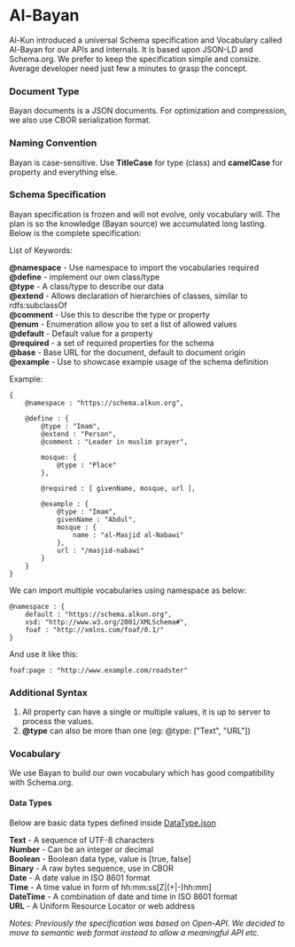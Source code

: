 # Al-Bayan

Al-Kun introduced a universal Schema specification and Vocabulary called Al-Bayan for our APIs and internals. It is based upon JSON-LD and Schema.org. We prefer to keep the specification simple and consize. Average developer need just few a minutes to grasp the concept.


### Document Type
Bayan documents is a JSON documents. For optimization and compression, we also use CBOR serialization format.


### Naming Convention
Bayan is case-sensitive. Use **TitleCase** for type (class) and **camelCase** for property and everything else.


### Schema Specification

Bayan specification is frozen and will not evolve, only vocabulary will. The plan is so the knowledge (Bayan source) we accumulated long lasting.
Below is the complete specification:

List of Keywords:

**@namespace** - Use namespace to import the vocabularies required \
**@define** - implement our own class/type \
**@type** - A class/type to describe our data \
**@extend** - Allows declaration of hierarchies of classes, similar to rdfs:subclassOf \
**@comment** - Use this to describe the type or property \
**@enum** - Enumeration allow you to set a list of allowed values \
**@default** - Default value for a property \
**@required** - a set of required properties for the schema \
**@base** - Base URL for the document, default to document origin \
**@example** - Use to showcase example usage of the schema definition

Example:
```
{
    @namespace : "https://schema.alkun.org",

    @define : {
        @type : "Imam",
        @extend : "Person",
        @comment : "Leader in muslim prayer",

        mosque: {
            @type : "Place"
        },

        @required : [ givenName, mosque, url ],

        @example : {
            @type : "Imam",
            givenName : "Abdul",
            mosque : {
                name : "al-Masjid al-Nabawi"
            },
            url : "/masjid-nabawi"
        }
    }
}
```

We can import multiple vocabularies using namespace as below:
```
@namespace : {
    default : "https://schema.alkun.org",
    xsd: "http://www.w3.org/2001/XMLSchema#",
    foaf : "http://xmlns.com/foaf/0.1/"
}
```

And use it like this:
```
foaf:page : "http://www.example.com/roadster"
```

### Additional Syntax
1. All property can have a single or multiple values, it is up to server to process the values.
2. **@type** can also be more than one (eg: @type: ["Text", "URL"])


### Vocabulary

We use Bayan to build our own vocabulary which has good compatibility with Schema.org.


#### Data Types

Below are basic data types defined inside [DataType.json](https://alkun.org/schema/DataType.json)

**Text** - A sequence of UTF-8 characters \
**Number** - Can be an integer or decimal \
**Boolean** - Boolean data type, value is [true, false] \
**Binary** - A raw bytes sequence, use in CBOR \
**Date** - A date value in ISO 8601 format \
**Time** - A time value in form of hh:mm:ss[Z|(+|-)hh:mm] \
**DateTime** - A combination of date and time in ISO 8601 format \
**URL** - A Uniform Resource Locator or web address


*Notes: Previously the specification was based on Open-API. We decided to move to semantic web format instead to allow a meaningful API etc.*